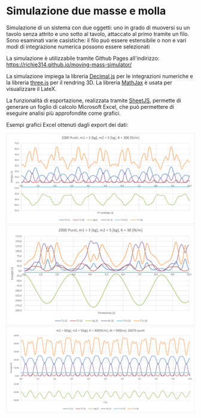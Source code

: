 # Simulazione due masse e molla
Simulazione di un sistema con due oggetti: uno in grado di muoversi su un tavolo senza attrito e uno sotto al tavolo, attaccato al primo tramite un filo.
Sono esaminati varie casistiche: il filo può essere estensibile o non e vari modi di integrazione numerica possono essere selezionati

La simulazione è utilizzabile tramite Github Pages all'indirizzo: https://richie314.github.io/moving-mass-simulator/

La simulazione impiega la libreria <a href="https://github.com/MikeMcl/decimal.js">Decimal.js</a> per le integrazioni numeriche e la libreria
<a href="https://github.com/mrdoob/three.js/">three.js</a> per il rendring 3D. 
La libreria <a href="https://github.com/mathjax/MathJax">MathJax</a> è usata per visualizzare il LateX.

La funzionalità di esportazione, realizzata tramite <a href="https://github.com/SheetJS/sheetjs">SheetJS</a>, permette di generare un foglio di calcolo
Microsoft Excel, che può permettere di eseguire analisi più approfondite come grafici.

Esempi grafici Excel ottenuti dagli export dei dati:

![Molla normale](./assets/exports/hard-spring.png?raw=true)
![Molla debole](./assets/exports/soft-spring.png?raw=true)
![Integrazione in nanosecondi](./assets/exports/nanosecs.png?raw=true)
